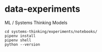 # data-experiments
ML / Systems Thinking Models

```
cd systems-thinking/experiments/notebooks/
pipenv install
pipenv shell
python --version

```

